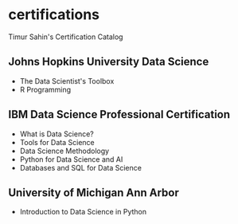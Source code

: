# certifications
Timur Sahin's Certification Catalog

## Johns Hopkins University Data Science
* The Data Scientist's Toolbox
* R Programming

## IBM Data Science Professional Certification
* What is Data Science?
* Tools for Data Science
* Data Science Methodology
* Python for Data Science and AI
* Databases and SQL for Data Science

## University of Michigan Ann Arbor 
* Introduction to Data Science in Python
